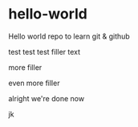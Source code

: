 # hello-world
Hello world repo to learn git &amp; github

test test test
filler text

more filler

even more filler

alright we're done now



jk
